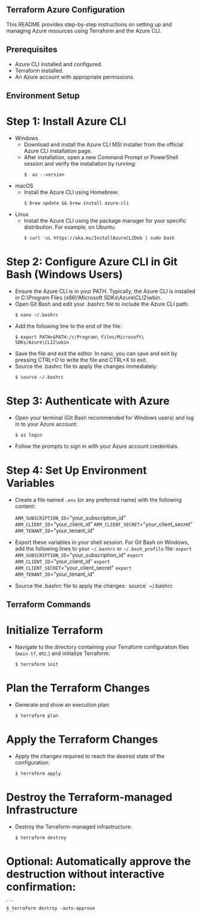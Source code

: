 ## Terraform Azure Configuration
This README provides step-by-step instructions on setting up and managing Azure resources using Terraform and the Azure CLI.

## Prerequisites
- Azure CLI installed and configured.
- Terraform installed.
- An Azure account with appropriate permissions.

## Environment Setup

# Step 1: Install Azure CLI
- Windows
    - Download and install the Azure CLI MSI installer from the official Azure CLI installation page.
    - After installation, open a new Command Prompt or PowerShell session and verify the installation by running:
        ```
        $  az --version
        ```
- macOS
    - Install the Azure CLI using Homebrew:
        ```
        $ brew update && brew install azure-cli
         ```
- Linux
    - Install the Azure CLI using the package manager for your specific distribution. For example, on Ubuntu:
        ```
        $ curl -sL https://aka.ms/InstallAzureCLIDeb | sudo bash
         ```
# Step 2: Configure Azure CLI in Git Bash (Windows Users)
- Ensure the Azure CLI is in your PATH. Typically, the Azure CLI is installed in C:\Program Files (x86)\Microsoft SDKs\Azure\CLI2\wbin.
- Open Git Bash and edit your .bashrc file to include the Azure CLI path:
    ```
    $ nano ~/.bashrc
    ```
- Add the following line to the end of the file:
    ```
    $ export PATH=$PATH:/c/Program\ Files/Microsoft\ SDKs/Azure\CLI2\wbin
    ```
- Save the file and exit the editor. In nano, you can save and exit by pressing CTRL+O to write the file and CTRL+X to exit.
- Source the .bashrc file to apply the changes immediately:
    ```
    $ source ~/.bashrc
    ```
# Step 3: Authenticate with Azure
- Open your terminal (Git Bash recommended for Windows users) and log in to your Azure account:
    ```
    $ az login
    ```
- Follow the prompts to sign in with your Azure account credentials.
# Step 4: Set Up Environment Variables
- Create a file named `.env` (or any preferred name) with the following content:

    `ARM_SUBSCRIPTION_ID`="your_subscription_id"
    `ARM_CLIENT_ID`="your_client_id"
    `ARM_CLIENT_SECRET`="your_client_secret"
    `ARM_TENANT_ID`="your_tenant_id"
- Export these variables in your shell session. For Git Bash on Windows, add the following lines to your `~/.bashrc` or `~/.bash_profile` file:
    `export ARM_SUBSCRIPTION_ID`="your_subscription_id"
    `export ARM_CLIENT_ID`="your_client_id"
    `export ARM_CLIENT_SECRET`="your_client_secret"
    `export ARM_TENANT_ID`="your_tenant_id"
- Source the .bashrc file to apply the changes:`
    `source`  ~/.bashrc

## Terraform Commands

# Initialize Terraform
- Navigate to the directory containing your Terraform configuration files (`main.tf`, etc.) and initialize Terraform:
    ```
    $ terraform init
    ```
# Plan the Terraform Changes
- Generate and show an execution plan:
    ```
    $ terraform plan
    ```
# Apply the Terraform Changes
- Apply the changes required to reach the desired state of the configuration:
    ```
    $ terraform apply
    ```
# Destroy the Terraform-managed Infrastructure
- Destroy the Terraform-managed infrastructure:
     ```
    $ terraform destroy
     ```
# Optional: Automatically approve the destruction without interactive confirmation:
    ```
    $ terraform destroy -auto-approve
    ```